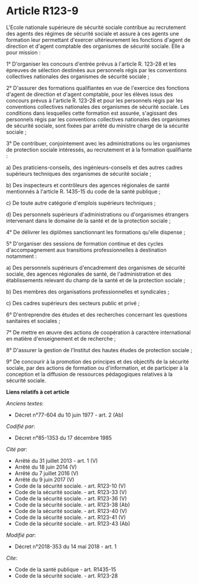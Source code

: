 # Article R123-9

L'Ecole nationale supérieure de sécurité sociale contribue au recrutement des agents des régimes de sécurité sociale et
assure à ces agents une formation leur permettant d'exercer ultérieurement les fonctions d'agent de direction et d'agent
comptable des organismes de sécurité sociale. Elle a pour mission :

1° D'organiser les concours d'entrée prévus à l'article R. 123-28 et les épreuves de sélection destinées aux personnels régis
par les conventions collectives nationales des organismes de sécurité sociale ;

2° D'assurer des formations qualifiantes en vue de l'exercice des fonctions d'agent de direction et d'agent comptable, pour
les élèves issus des concours prévus à l'article R. 123-28 et pour les personnels régis par les conventions collectives
nationales des organismes de sécurité sociale. Les conditions dans lesquelles cette formation est assurée, s'agissant des
personnels régis par les conventions collectives nationales des organismes de sécurité sociale, sont fixées par arrêté du
ministre chargé de la sécurité sociale ;

3° De contribuer, conjointement avec les administrations ou les organismes de protection sociale intéressés, au recrutement
et à la formation qualifiante :

a) Des praticiens-conseils, des ingénieurs-conseils et des autres cadres supérieurs techniques des organismes de sécurité
sociale ;

b) Des inspecteurs et contrôleurs des agences régionales de santé mentionnés à l'article R. 1435-15 du code de la santé
publique ;

c) De toute autre catégorie d'emplois supérieurs techniques ;

d) Des personnels supérieurs d'administrations ou d'organismes étrangers intervenant dans le domaine de la santé et de la
protection sociale ;

4° De délivrer les diplômes sanctionnant les formations qu'elle dispense ;

5° D'organiser des sessions de formation continue et des cycles d'accompagnement aux transitions professionnelles à
destination notamment :

a) Des personnels supérieurs d'encadrement des organismes de sécurité sociale, des agences régionales de santé, de
l'administration et des établissements relevant du champ de la santé et de la protection sociale ;

b) Des membres des organisations professionnelles et syndicales ;

c) Des cadres supérieurs des secteurs public et privé ;

6° D'entreprendre des études et des recherches concernant les questions sanitaires et sociales ;

7° De mettre en œuvre des actions de coopération à caractère international en matière d'enseignement et de recherche ;

8° D'assurer la gestion de l'Institut des hautes études de protection sociale ;

9° De concourir à la promotion des principes et des objectifs de la sécurité sociale, par des actions de formation ou
d'information, et de participer à la conception et la diffusion de ressources pédagogiques relatives à la sécurité sociale.

**Liens relatifs à cet article**

_Anciens textes_:

  - Décret n°77-604 du 10 juin 1977 - art. 2 (Ab)

_Codifié par_:

  - Décret n°85-1353 du 17 décembre 1985

_Cité par_:

  - Arrêté du 31 juillet 2013 - art. 1 (V)
  - Arrêté du 18 juin 2014 (V)
  - Arrêté du 7 juillet 2016 (V)
  - Arrêté du 9 juin 2017 (V)
  - Code de la sécurité sociale. - art. R123-10 (V)
  - Code de la sécurité sociale. - art. R123-33 (V)
  - Code de la sécurité sociale. - art. R123-36 (V)
  - Code de la sécurité sociale. - art. R123-38 (Ab)
  - Code de la sécurité sociale. - art. R123-40 (V)
  - Code de la sécurité sociale. - art. R123-41 (V)
  - Code de la sécurité sociale. - art. R123-43 (Ab)

_Modifié par_:

  - Décret n°2018-353 du 14 mai 2018 - art. 1

_Cite_:

  - Code de la santé publique - art. R1435-15
  - Code de la sécurité sociale. - art. R123-28
